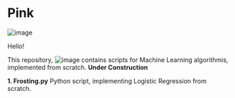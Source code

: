 # Pink

![image](https://user-images.githubusercontent.com/122175565/211166182-fca1c35e-cd5e-4698-8441-8fd959a23855.png)

Hello!

This repository, ![image](https://user-images.githubusercontent.com/122175565/211167010-284f1870-ddea-406a-8030-cf3df5ca3478.png) contains scripts for Machine Learning algorithmis, implemented from scratch. 
**Under Construction**

**1. Frosting.py** Python script, implementing Logistic Regression from scratch.













